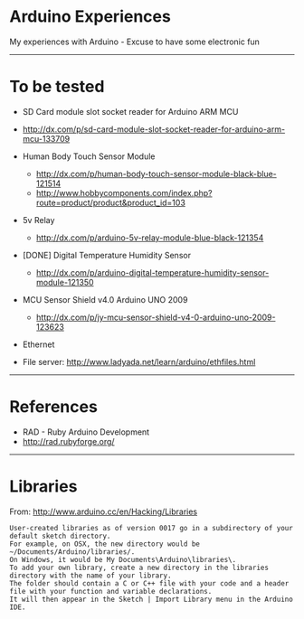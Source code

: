 Arduino Experiences
===================

My experiences with Arduino - Excuse to have some electronic fun



* * * 



To be tested
=============


* SD Card module slot socket reader for Arduino ARM MCU 
 * http://dx.com/p/sd-card-module-slot-socket-reader-for-arduino-arm-mcu-133709


* Human Body Touch Sensor Module 
  * http://dx.com/p/human-body-touch-sensor-module-black-blue-121514
  * http://www.hobbycomponents.com/index.php?route=product/product&product_id=103


* 5v Relay
  * http://dx.com/p/arduino-5v-relay-module-blue-black-121354


* [DONE] Digital Temperature Humidity Sensor
  * http://dx.com/p/arduino-digital-temperature-humidity-sensor-module-121350


* MCU Sensor Shield v4.0 Arduino UNO 2009
  * http://dx.com/p/jy-mcu-sensor-shield-v4-0-arduino-uno-2009-123623


* Ethernet
 * File server: http://www.ladyada.net/learn/arduino/ethfiles.html


* * * 



References
=============


* RAD - Ruby Arduino Development
 * http://rad.rubyforge.org/




* * * 


Libraries
=============

From: http://www.arduino.cc/en/Hacking/Libraries


	User-created libraries as of version 0017 go in a subdirectory of your default sketch directory. 
	For example, on OSX, the new directory would be ~/Documents/Arduino/libraries/. 
	On Windows, it would be My Documents\Arduino\libraries\. 
	To add your own library, create a new directory in the libraries directory with the name of your library. 
	The folder should contain a C or C++ file with your code and a header file with your function and variable declarations. 
	It will then appear in the Sketch | Import Library menu in the Arduino IDE.






